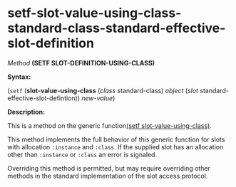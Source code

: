 setf-slot-value-using-class-standard-class-standard-effective-slot-definition
=============================================================================

*Method* **(SETF SLOT-DEFINITION-USING-CLASS)**

**Syntax:**

(`setf` (**slot-value-using-class** (*class* standard-class) *object* (*slot* standard-effective-slot-defintion)) *new-value*)

**Description:**

This is a method on the generic function[(setf slot-value-using-class)](/meta-object-protocol/setf-slot-value-using-class).

This method implements the full behavior of this generic function for slots with allocation `:instance` and `:class`. If the supplied slot has an allocation other than `:instance` or `:class` an error is signaled.

Overriding this method is permitted, but may require overriding other methods in the standard implementation of the slot access protocol.
